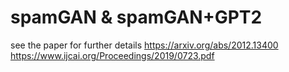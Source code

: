 # spamGAN & spamGAN+GPT2
see the paper for further details 
https://arxiv.org/abs/2012.13400
https://www.ijcai.org/Proceedings/2019/0723.pdf

